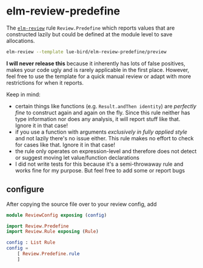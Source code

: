 # elm-review-predefine

The [`elm-review`](https://package.elm-lang.org/packages/jfmengels/elm-review/latest/) rule `Review.Predefine` which reports values that are constructed lazily but could be defined at the module level to save allocations.

```bash
elm-review --template lue-bird/elm-review-predefine/preview
```

**I will never release this** because it inherently has lots of false positives, makes your code ugly and is rarely applicable in the first place. However, feel free to use the template for a quick manual review or adapt with more restrictions for when it reports.

Keep in mind:

  - certain things like functions (e.g. `Result.andThen identity`) are _perfectly fine_ to construct again and again on the fly. Since this rule neither has type information nor does any analysis, it will report stuff like that. Ignore it in that case!
  - if you use a function with arguments _exclusively in fully applied style_ and not lazily there's no issue either. This rule makes no effort to check for cases like that. Ignore it in that case!
  - the rule only operates on expression-level and therefore does not detect or suggest moving let value/function declarations
  - I did not write tests for this because it's a semi-throwaway rule and works fine for my purpose. But feel free to add some or report bugs


## configure
After copying the source file over to your review config, add

```elm
module ReviewConfig exposing (config)

import Review.Predefine
import Review.Rule exposing (Rule)

config : List Rule
config =
    [ Review.Predefine.rule
    ]
```
